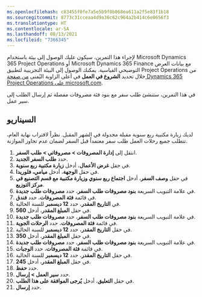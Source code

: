 ```yaml
---
ms.openlocfilehash: c83455f0fe7a5e5b9f0b068ea611a2f5e83f1b18
ms.sourcegitcommit: 8773c31cceaa4d9a36c62c964a2b414c6e0656f3
ms.translationtype: HT
ms.contentlocale: ar-SA
ms.lasthandoff: 08/13/2021
ms.locfileid: "7366345"
---
```

لإجراء هذا التمرين، سيكون عليك الوصول إلى بيئة باستخدام Microsoft Dynamics 365 Project Operations أو Microsoft Dynamics 365 Finance مع بيانات العرض التوضيحي القياسية. يمكنك الوصول إلى البيئة التجريبية لتطبيق Project Operations من خلال تحديد **الشروع في العمل** في أعلى الزاوية اليُمنى [من صفحة Dynamics 365 Project Operations على microsoft.com](https://dynamics.microsoft.com/project-operations/overview/?azure-portal=true).

في هذا التمرين، ستنشئ طلب سفر مع بنود فئة مصروفات مفصلة ثم إرسال الطلب إلى سير عمل. 

## <a name="scenario"></a>السيناريو
لديك زيارة مكتبية ربع سنوية مقبلة مجدولة في الشهر المقبل. نظراً لاقتراب نهاية العام، تتطلب جميع رحلات العمل طلب سفر معتمداً قبل السفر لضمان عدم تجاوز الموازنة. 

1.  انتقل إلى **إدارة المصروفات > مصروفاتي > طلب السفر**.
2.  حدد **طلب السفر الجديد**.
3.  في حقل **غرض الأعمال**، أدخل **زيارة مكتبية ربع سنوية**.
4.  في حقل **الوجهة**، أدخل **ميامي، فلوريدا**.
5.  في حقل **وصف السفر**، أدخل **اجتماع ربع سنوي وزيارة مكتبية مع قسم التصنيع في مركز التوزيع**.
6.  في علامة التبويب السريعة **بنود مصروفات طلب السفر**، حدد **مصروفات طلب جديدة**.
7.  في قائمة **فئة المصروفات**، حدد **فندق**.
8.  في **التاريخ المقدر**، حدد **12 ديسمبر** للسنة الحالية.
9.  في حقل **المبلغ المقدر**، أدخل **560**.
10. في علامة التبويب السريعة **بنود مصروفات طلب السفر**، حدد **مصروفات طلب جديدة**.
11. في قائمة **فئة المصروفات**، حدد **الرحلات الجوية**.
12. في حقل **التاريخ المقدر**، حدد **12 ديسمبر** للسنة الحالية.
13. في حقل **المبلغ المقدر**، أدخل **350**.
14. في علامة التبويب السريعة **بنود مصروفات طلب السفر**، حدد **مصروفات طلب جديدة**.
15. في قائمة **فئة المصروفات**، حدد **الوجبات**.
16. في حقل **التاريخ المقدر**، حدد **12 ديسمبر** للسنة الحالية.
17. في حقل **المبلغ المقدر**، أدخل **245**.
18. حدد **حفظ**.
19. حدد **سير العمل > ‏‏إرسال**.
20. في حقل **التعليق**، أدخل **يُرجى الموافقة على هذا الطلب**.
21. حدد **إرسال**.

